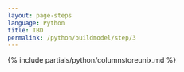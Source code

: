 ```yaml
---
layout: page-steps
language: Python
title: TBD
permalink: /python/buildmodel/step/3
---
```


{% include partials/python/columnstoreunix.md %}

